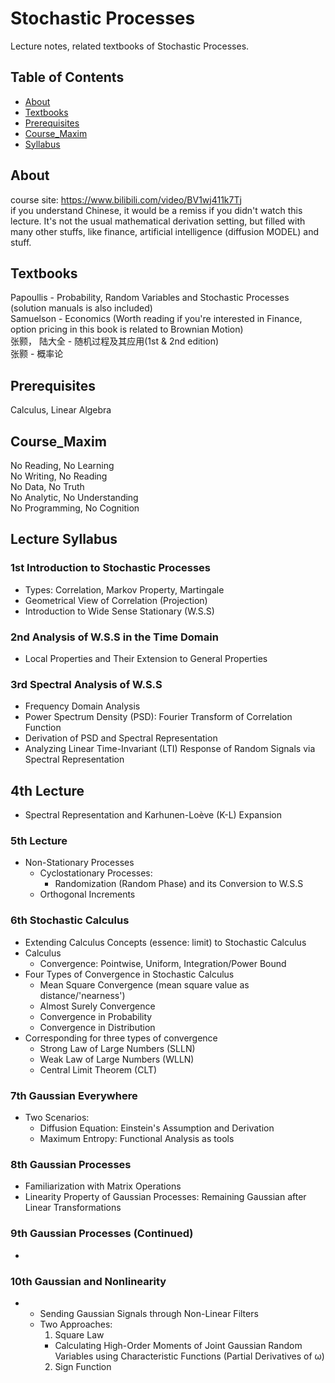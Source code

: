 # Stochastic Processes

Lecture notes, related textbooks of Stochastic Processes.

## Table of Contents

- [About](#about)
- [Textbooks](#textbooks)
- [Prerequisites](#prerequisites)
- [Course_Maxim](#course_maxim)
- [Syllabus](#syllabus)

## About

course site: https://www.bilibili.com/video/BV1wj411k7Tj <br>
if you understand Chinese, it would be a remiss if you didn't watch this lecture. It's not the usual mathematical derivation setting, but filled with many other stuffs, like finance, artificial intelligence (diffusion MODEL) and stuff.

## Textbooks

Papoullis - Probability, Random Variables and Stochastic Processes (solution manuals is also included) <br>
Samuelson - Economics (Worth reading if you're interested in Finance, option pricing in this book is related to Brownian Motion)<br>
张颢， 陆大全 - 随机过程及其应用(1st & 2nd edition)<br>
张颢 - 概率论

## Prerequisites

Calculus, Linear Algebra

## Course_Maxim
No Reading, No Learning <br>
No Writing, No Reading <br>
No Data, No Truth <br>
No Analytic, No Understanding <br>
No Programming, No Cognition 

## Lecture Syllabus

### 1st Introduction to Stochastic Processes
- Types: Correlation, Markov Property, Martingale
- Geometrical View of Correlation (Projection)
- Introduction to Wide Sense Stationary (W.S.S)

### 2nd Analysis of W.S.S in the Time Domain
- Local Properties and Their Extension to General Properties

### 3rd Spectral Analysis of W.S.S
- Frequency Domain Analysis
- Power Spectrum Density (PSD): Fourier Transform of Correlation Function
- Derivation of PSD and Spectral Representation
- Analyzing Linear Time-Invariant (LTI) Response of Random Signals via Spectral Representation

## 4th Lecture
- Spectral Representation and Karhunen-Loève (K-L) Expansion

### 5th Lecture
- Non-Stationary Processes
  - Cyclostationary Processes: 
    - Randomization (Random Phase) and its Conversion to W.S.S
  - Orthogonal Increments

### 6th Stochastic Calculus
- Extending Calculus Concepts (essence: limit) to Stochastic Calculus
- Calculus
  - Convergence: Pointwise, Uniform, Integration/Power Bound
- Four Types of Convergence in Stochastic Calculus
  - Mean Square Convergence (mean square value as distance/'nearness')
  - Almost Surely Convergence
  - Convergence in Probability
  - Convergence in Distribution
- Corresponding for three types of convergence
  - Strong Law of Large Numbers (SLLN)
  - Weak Law of Large Numbers (WLLN)
  - Central Limit Theorem (CLT)

### 7th Gaussian Everywhere
- Two Scenarios:
    - Diffusion Equation: Einstein's Assumption and Derivation
    - Maximum Entropy: Functional Analysis as tools

### 8th Gaussian Processes
- Familiarization with Matrix Operations
- Linearity Property of Gaussian Processes: Remaining Gaussian after Linear Transformations

### 9th Gaussian Processes (Continued)
- 

### 10th Gaussian and Nonlinearity
- 
  - Sending Gaussian Signals through Non-Linear Filters
  - Two Approaches:
    1. Square Law
      - Calculating High-Order Moments of Joint Gaussian Random Variables using Characteristic Functions (Partial Derivatives of ω)
    2. Sign Function
